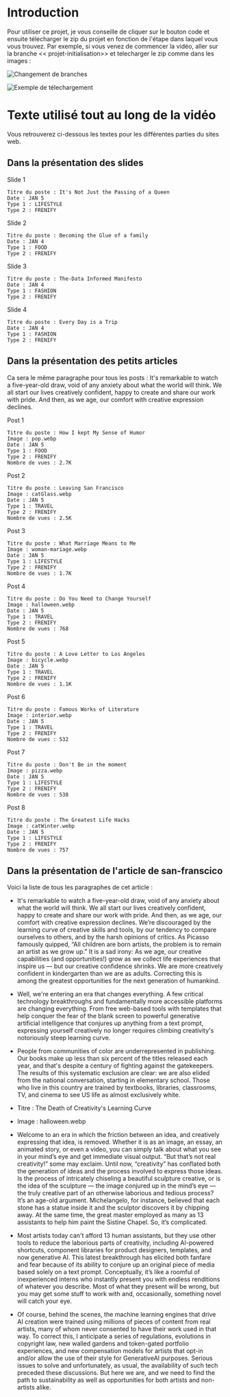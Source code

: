 # Introduction
<p>
Pour utiliser ce projet, je vous conseille de cliquer sur le bouton code et ensuite télecharger le zip du projet en fonction de l'étape dans laquel vous vous trouvez. Par exemple, si vous venez de commencer la vidéo, aller sur la branche << projet-initialisation>> et telecharger le zip comme dans les images :

![Changement de branches](README/changeBranch.jpg)

![Exemple de télechargement](README/downloadZip.jpg)
</p>

# Texte utilisé tout au long de la vidéo

<p>Vous retrouverez ci-dessous les textes pour les différentes parties du sites web.</p>

## Dans la présentation des slides

Slide 1

    Titre du poste : It's Not Just the Passing of a Queen
    Date : JAN 5
    Type 1 : LIFESTYLE
    Type 2 : FRENIFY

Slide 2

    Titre du poste : Becoming the Glue of a family
    Date : JAN 4
    Type 1 : FOOD
    Type 2 : FRENIFY

Slide 3

    Titre du poste : The-Data Informed Manifesto
    Date : JAN 4
    Type 1 : FASHION
    Type 2 : FRENIFY

Slide 4

    Titre du poste : Every Day is a Trip
    Date : JAN 4
    Type 1 : FASHION
    Type 2 : FRENIFY

## Dans la présentation des petits articles

<p>
Ca sera le même paragraphe pour tous les posts : It's remarkable to watch a five-year-old draw, void of any anxiety about what the world will think. We all start our lives creatively confident, happy to create and share our work with pride. And then, as we age, our comfort with creative expression declines.
</p>

Post 1

    Titre du poste : How I kept My Sense of Humor
    Image : pop.webp
    Date : JAN 5  
    Type 1 : FOOD
    Type 2 : FRENIFY
    Nombre de vues : 2.7K

Post 2

    Titre du poste : Leaving San Francisco
    Image : catGlass.webp
    Date : JAN 5  
    Type 1 : TRAVEL
    Type 2 : FRENIFY
    Nombre de vues : 2.5K

Post 3

    Titre du poste : What Marriage Means to Me
    Image : woman-mariage.webp
    Date : JAN 5  
    Type 1 : LIFESTYLE
    Type 2 : FRENIFY
    Nombre de vues : 1.7K

Post 4

    Titre du poste : Do You Need to Change Yourself
    Image : halloween.webp
    Date : JAN 5  
    Type 1 : TRAVEL
    Type 2 : FRENIFY
    Nombre de vues : 768

Post 5

    Titre du poste : A Love Letter to Los Angeles
    Image : bicycle.webp
    Date : JAN 5  
    Type 1 : TRAVEL
    Type 2 : FRENIFY
    Nombre de vues : 1.1K

Post 6

    Titre du poste : Famous Works of Literature
    Image : interior.webp
    Date : JAN 5  
    Type 1 : TRAVEL
    Type 2 : FRENIFY
    Nombre de vues : 532

Post 7

    Titre du poste : Don't Be in the moment
    Image : pizza.webp
    Date : JAN 5  
    Type 1 : LIFESTYLE
    Type 2 : FRENIFY
    Nombre de vues : 538

Post 8

    Titre du poste : The Greatest Life Hacks
    Image : catWinter.webp
    Date : JAN 5  
    Type 1 : LIFESTYLE
    Type 2 : FRENIFY
    Nombre de vues : 757

## Dans la présentation de l'article de san-franscico

Voici la liste de tous les paragraphes de cet article :

- It's remarkable to watch a five-year-old draw, void of any anxiety about what the world will think. We all start our lives creatively confident, happy to create and share our work with pride. And then, as we age, our comfort with creative expression declines. We’re discouraged by the learning curve of creative skills and tools, by our tendency to compare ourselves to others, and by the harsh opinions of critics. As Picasso famously quipped, “All children are born artists, the problem is to remain an artist as we grow up.” It is a sad irony: As we age, our creative capabilities (and opportunities!) grow as we collect life experiences that inspire us — but our creative confidence shrinks. We are more creatively confident in kindergarten than we are as adults. Correcting this is among the greatest opportunities for the next generation of humankind.

- Well, we're entering an era that changes everything. A few critical technology breakthroughs and fundamentally more accessible platforms are changing everything. From free web-based tools with templates that help conquer the fear of the blank screen to powerful generative artificial intelligence that conjures up anything from a text prompt, expressing yourself creatively no longer requires climbing creativity's notoriously steep learning curve.

- People from communities of color are underrepresented in publishing. Our books make up less than six percent of the titles released each year, and that's despite a century of fighting against the gatekeepers. The results of this systematic exclusion are clear: we are also elided from the national conversation, starting in elementary school. Those who live in this country are trained by textbooks, libraries, classrooms, TV, and cinema to see US life as almost exclusively white.

- Titre : The Death of Creativity's Learning Curve
  
- Image : halloween.webp
  
- Welcome to an era in which the friction between an idea, and creatively expressing that idea, is removed. Whether it is as an image, an essay, an animated story, or even a video, you can simply talk about what you see in your mind’s eye and get immediate visual output. “But that’s not real creativity!” some may exclaim. Until now, “creativity” has conflated both the generation of ideas and the process involved to express those ideas. Is the process of intricately chiseling a beautiful sculpture creative, or is the idea of the sculpture — the image conjured up in the mind’s eye — the truly creative part of an otherwise laborious and tedious process? It’s an age-old argument. Michelangelo, for instance, believed that each stone has a statue inside it and the sculptor discovers it by chipping away. At the same time, the great master employed as many as 13 assistants to help him paint the Sistine Chapel. So, it’s complicated.

- Most artists today can't afford 13 human assistants, but they use other tools to reduce the laborious parts of creativity, including AI-powered shortcuts, component libraries for product designers, templates, and now generative AI. This latest breakthrough has elicited both fanfare and fear because of its ability to conjure up an original piece of media based solely on a text prompt. Conceptually, it’s like a roomful of inexperienced interns who instantly present you with endless renditions of whatever you describe. Most of what they present will be wrong, but you may get some stuff to work with and, occasionally, something novel will catch your eye.

- Of course, behind the scenes, the machine learning engines that drive AI creation were trained using millions of pieces of content from real artists, many of whom never consented to have their work used in that way. To correct this, I anticipate a series of regulations, evolutions in copyright law, new walled gardens and token-gated portfolio experiences, and new compensation models for artists that opt-in and/or allow the use of their style for GenerativeAI purposes. Serious issues to solve and unfortunately, as usual, the availability of such tech preceded these discussions. But here we are, and we need to find the path to sustainability as well as opportunities for both artists and non-artists alike.
